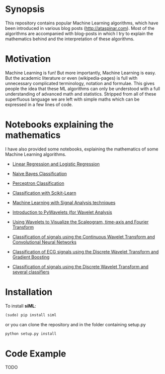 # Synopsis

This repository contains popular Machine Learning algorithms, which have been introduced in various blog posts (http://ataspinar.com). Most of the algorithms are accompanied with blog-posts in which I try to explain the mathematics behind and the interpretation of these algorithms. 


# Motivation
Machine Learning is fun! But more importantly, Machine Learning is easy. 
But the academic literature or even (wikipedia-pages) is full with unnecessary complicated terminology, notation and formulae. This gives people the idea that these ML algorithms can only be understood with a full understanding of advanced math and statistics. Stripped from all of these superfluous language we are left with simple maths which can be expressed in a few lines of code. 

# Notebooks explaining the mathematics
I have also provided some notebooks, explaining the mathematics of some Machine Learning algorithms. 
+ [Linear Regression and Logistic Regression](https://github.com/taspinar/siml/blob/master/notebooks/Linear%20Regression%2C%20Logistic%20Regression.ipynb)
+ [Naive Bayes Classification](https://github.com/taspinar/siml/blob/master/notebooks/Naive_Bayes.ipynb)
+ [Perceptron Classification](https://github.com/taspinar/siml/blob/master/notebooks/Perceptron.ipynb)

+ [Classification with Scikit-Learn](https://github.com/taspinar/siml/blob/master/notebooks/scikit_classification.ipynb)
+ [Machine Learning with Signal Analysis techniques](https://github.com/taspinar/siml/blob/master/notebooks/Machine%20Learning%20with%20Signal%20Processing%20techniques.ipynb)
+ [Introduction to PyWavelets (for Wavelet Analysis](https://github.com/taspinar/siml/blob/master/notebooks/WV1%20-%20Using%20PyWavelets%20for%20Wavelet%20Analysis.ipynb)
+ [Using Wavelets to Visualize the Scaleogram, time-axis and Fourier Transform](https://github.com/taspinar/siml/blob/master/notebooks/WV2%20-%20Visualizing%20the%20Scaleogram%2C%20time-axis%20and%20Fourier%20Transform.ipynb)
+ [Classification of signals using the Continuous Wavelet Transform and Convolutional Neural Networks](https://github.com/taspinar/siml/blob/master/notebooks/WV3%20-%20Classification%20of%20signals%20using%20the%20CWT%20and%20CNN.ipynb)
+ [Classification of ECG signals using the Discrete Wavelet Transform and Gradient Boosting](https://github.com/taspinar/siml/blob/master/notebooks/WV4%20-%20Classification%20of%20ECG%20signals%20using%20the%20Discrete%20Wavelet%20Transform.ipynb)
+ [Classification of signals using the Discrete Wavelet Transform and several classifiers](https://github.com/taspinar/siml/blob/master/notebooks/WV5%20-%20Classification%20of%20the%20UCI-HAR%20dataset%20using%20Discrete%20Wavelet%20Transform..ipynb)

# Installation
To install **siML**:
```python
(sudo) pip install siml
```

or you can clone the repository and in the folder containing setup.py
```python
python setup.py install
```


# Code Example
TODO
